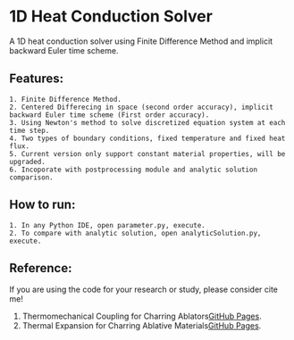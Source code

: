 # 1D Heat Conduction Solver
A 1D heat conduction solver using Finite Difference Method and implicit backward Euler time scheme.  

## Features:  
    1. Finite Difference Method.  
    2. Centered Differecing in space (second order accuracy), implicit backward Euler time scheme (First order accuracy).  
    3. Using Newton's method to solve discretized equation system at each time step.  
    4. Two types of boundary conditions, fixed temperature and fixed heat flux.  
    5. Current version only support constant material properties, will be upgraded.  
    6. Incoporate with postprocessing module and analytic solution comparison.   

## How to run:  
    1. In any Python IDE, open parameter.py, execute.  
    2. To compare with analytic solution, open analyticSolution.py, execute.  
    
## Reference:
If you are using the code for your research or study, please consider cite me!
1. Thermomechanical Coupling for Charring Ablators[GitHub Pages](https://doi.org/10.2514/1.T5194).
2. Thermal Expansion for Charring Ablative Materials[GitHub Pages](https://doi.org/10.2514/1.T5718).
